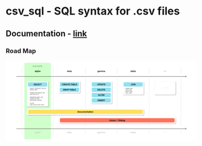 # csv_sql - SQL syntax for .csv files

## Documentation - [link](./docs/docs.md)

### Road Map
![Project Road Map](./internal/rsc/Road%20Map.png)
